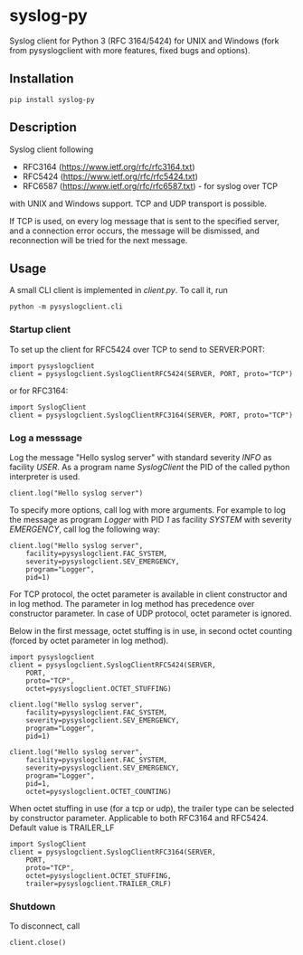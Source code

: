 # syslog-py

Syslog client for Python 3 (RFC 3164/5424) for UNIX and Windows (fork from pysyslogclient with more features, fixed bugs and options).

## Installation
```
pip install syslog-py
```

## Description

Syslog client following

* RFC3164 (https://www.ietf.org/rfc/rfc3164.txt)
* RFC5424 (https://www.ietf.org/rfc/rfc5424.txt)
* RFC6587 (https://www.ietf.org/rfc/rfc6587.txt) - for syslog over TCP

with UNIX and Windows support. TCP and UDP transport is possible.

If TCP is used, on every log message that is sent to the specified server,
and a connection error occurs, the message will be dismissed, and
reconnection will be tried for the next message.

## Usage

A small CLI client is implemented in *client.py*. To call it, run

```
python -m pysyslogclient.cli
```

### Startup client 

To set up the client for RFC5424 over TCP to send to SERVER:PORT:

```
import pysyslogclient
client = pysyslogclient.SyslogClientRFC5424(SERVER, PORT, proto="TCP")
```

or for RFC3164:

```
import SyslogClient
client = pysyslogclient.SyslogClientRFC3164(SERVER, PORT, proto="TCP")
```

### Log a messsage

Log the message "Hello syslog server" with standard severity *INFO* as facility
*USER*. As a program name *SyslogClient* the PID of the called python interpreter
is used.

```
client.log("Hello syslog server")

```

To specify more options, call log with more arguments. For example to log
the message as program *Logger* with PID *1* as facility *SYSTEM* with severity
*EMERGENCY*, call log the following way:

```
client.log("Hello syslog server",
	facility=pysyslogclient.FAC_SYSTEM,
	severity=pysyslogclient.SEV_EMERGENCY,
	program="Logger",
	pid=1)
```

For TCP protocol, the octet parameter is available in client constructor and in log method.
The parameter in log method has precedence over constructor parameter.
In case of UDP protocol, octet parameter is ignored.

Below in the first message, octet stuffing is in use, in second octet counting (forced by octet parameter in log method).
```
import pysyslogclient
client = pysyslogclient.SyslogClientRFC5424(SERVER, 
    PORT, 
    proto="TCP", 
    octet=pysyslogclient.OCTET_STUFFING)

client.log("Hello syslog server",
	facility=pysyslogclient.FAC_SYSTEM,
	severity=pysyslogclient.SEV_EMERGENCY,
	program="Logger",
	pid=1)

client.log("Hello syslog server",
	facility=pysyslogclient.FAC_SYSTEM,
	severity=pysyslogclient.SEV_EMERGENCY,
	program="Logger",
	pid=1,
	octet=pysyslogclient.OCTET_COUNTING)
```

When octet stuffing in use (for a tcp or udp), the trailer type can be selected by constructor parameter.
Applicable to both RFC3164 and RFC5424. Default value is TRAILER_LF

```
import SyslogClient
client = pysyslogclient.SyslogClientRFC3164(SERVER, 
    PORT, 
    proto="TCP", 
    octet=pysyslogclient.OCTET_STUFFING, 
    trailer=pysyslogclient.TRAILER_CRLF)

```

### Shutdown

To disconnect, call

```
client.close()
```

